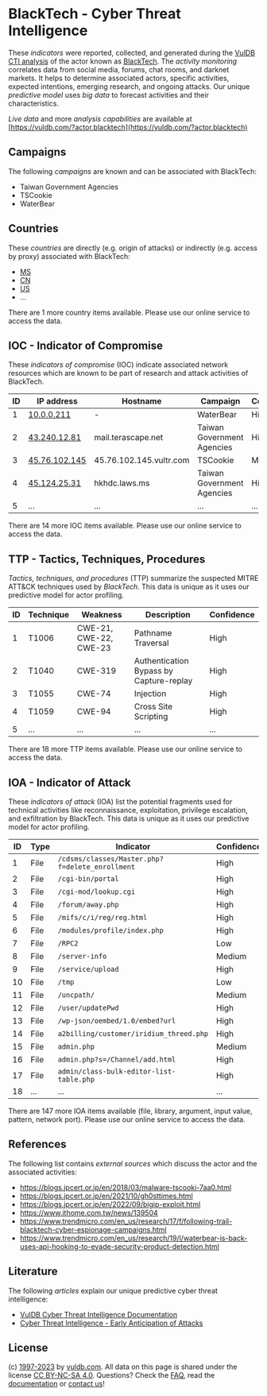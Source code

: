 # BlackTech - Cyber Threat Intelligence

These _indicators_ were reported, collected, and generated during the [VulDB CTI analysis](https://vuldb.com/?kb.cti) of the actor known as [BlackTech](https://vuldb.com/?actor.blacktech). The _activity monitoring_ correlates data from social media, forums, chat rooms, and darknet markets. It helps to determine associated actors, specific activities, expected intentions, emerging research, and ongoing attacks. Our unique _predictive model_ uses _big data_ to forecast activities and their characteristics.

_Live data_ and more _analysis capabilities_ are available at [https://vuldb.com/?actor.blacktech](https://vuldb.com/?actor.blacktech)

## Campaigns

The following _campaigns_ are known and can be associated with BlackTech:

* Taiwan Government Agencies
* TSCookie
* WaterBear

## Countries

These _countries_ are directly (e.g. origin of attacks) or indirectly (e.g. access by proxy) associated with BlackTech:

* [MS](https://vuldb.com/?country.ms)
* [CN](https://vuldb.com/?country.cn)
* [US](https://vuldb.com/?country.us)
* ...

There are 1 more country items available. Please use our online service to access the data.

## IOC - Indicator of Compromise

These _indicators of compromise_ (IOC) indicate associated network resources which are known to be part of research and attack activities of BlackTech.

ID | IP address | Hostname | Campaign | Confidence
-- | ---------- | -------- | -------- | ----------
1 | [10.0.0.211](https://vuldb.com/?ip.10.0.0.211) | - | WaterBear | High
2 | [43.240.12.81](https://vuldb.com/?ip.43.240.12.81) | mail.terascape.net | Taiwan Government Agencies | High
3 | [45.76.102.145](https://vuldb.com/?ip.45.76.102.145) | 45.76.102.145.vultr.com | TSCookie | Medium
4 | [45.124.25.31](https://vuldb.com/?ip.45.124.25.31) | hkhdc.laws.ms | Taiwan Government Agencies | High
5 | ... | ... | ... | ...

There are 14 more IOC items available. Please use our online service to access the data.

## TTP - Tactics, Techniques, Procedures

_Tactics, techniques, and procedures_ (TTP) summarize the suspected MITRE ATT&CK techniques used by _BlackTech_. This data is unique as it uses our predictive model for actor profiling.

ID | Technique | Weakness | Description | Confidence
-- | --------- | -------- | ----------- | ----------
1 | T1006 | CWE-21, CWE-22, CWE-23 | Pathname Traversal | High
2 | T1040 | CWE-319 | Authentication Bypass by Capture-replay | High
3 | T1055 | CWE-74 | Injection | High
4 | T1059 | CWE-94 | Cross Site Scripting | High
5 | ... | ... | ... | ...

There are 18 more TTP items available. Please use our online service to access the data.

## IOA - Indicator of Attack

These _indicators of attack_ (IOA) list the potential fragments used for technical activities like reconnaissance, exploitation, privilege escalation, and exfiltration by BlackTech. This data is unique as it uses our predictive model for actor profiling.

ID | Type | Indicator | Confidence
-- | ---- | --------- | ----------
1 | File | `/cdsms/classes/Master.php?f=delete_enrollment` | High
2 | File | `/cgi-bin/portal` | High
3 | File | `/cgi-mod/lookup.cgi` | High
4 | File | `/forum/away.php` | High
5 | File | `/mifs/c/i/reg/reg.html` | High
6 | File | `/modules/profile/index.php` | High
7 | File | `/RPC2` | Low
8 | File | `/server-info` | Medium
9 | File | `/service/upload` | High
10 | File | `/tmp` | Low
11 | File | `/uncpath/` | Medium
12 | File | `/user/updatePwd` | High
13 | File | `/wp-json/oembed/1.0/embed?url` | High
14 | File | `a2billing/customer/iridium_threed.php` | High
15 | File | `admin.php` | Medium
16 | File | `admin.php?s=/Channel/add.html` | High
17 | File | `admin/class-bulk-editor-list-table.php` | High
18 | ... | ... | ...

There are 147 more IOA items available (file, library, argument, input value, pattern, network port). Please use our online service to access the data.

## References

The following list contains _external sources_ which discuss the actor and the associated activities:

* https://blogs.jpcert.or.jp/en/2018/03/malware-tscooki-7aa0.html
* https://blogs.jpcert.or.jp/en/2021/10/gh0sttimes.html
* https://blogs.jpcert.or.jp/en/2022/09/bigip-exploit.html
* https://www.ithome.com.tw/news/139504
* https://www.trendmicro.com/en_us/research/17/f/following-trail-blacktech-cyber-espionage-campaigns.html
* https://www.trendmicro.com/en_us/research/19/l/waterbear-is-back-uses-api-hooking-to-evade-security-product-detection.html

## Literature

The following _articles_ explain our unique predictive cyber threat intelligence:

* [VulDB Cyber Threat Intelligence Documentation](https://vuldb.com/?kb.cti)
* [Cyber Threat Intelligence - Early Anticipation of Attacks](https://www.scip.ch/en/?labs.20201022)

## License

(c) [1997-2023](https://vuldb.com/?kb.changelog) by [vuldb.com](https://vuldb.com/?kb.about). All data on this page is shared under the license [CC BY-NC-SA 4.0](https://creativecommons.org/licenses/by-nc-sa/4.0/). Questions? Check the [FAQ](https://vuldb.com/?kb.faq), read the [documentation](https://vuldb.com/?kb) or [contact us](https://vuldb.com/?contact)!

